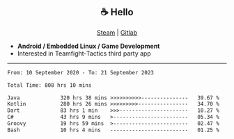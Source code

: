 <h2 align="center"> ☕ Hello </h2>

<p align="center">
  <a href="https://steamcommunity.com/id/Niforances/">Steam</a> |
  <a href="https://gitlab.com/niforances">Gitlab</a>
</p>

 - **Android / Embedded Linux / Game Development**
 - Interested in Teamfight-Tactics third party app

------

<!--START_SECTION:waka-->

```txt
From: 10 September 2020 - To: 21 September 2023

Total Time: 808 hrs 10 mins

Java             320 hrs 38 mins >>>>>>>>>>---------------   39.67 %
Kotlin           280 hrs 26 mins >>>>>>>>>----------------   34.70 %
Dart             83 hrs 1 min    >>>----------------------   10.27 %
C#               43 hrs 9 mins   >------------------------   05.34 %
Groovy           19 hrs 59 mins  >------------------------   02.47 %
Bash             10 hrs 4 mins   -------------------------   01.25 %
```

<!--END_SECTION:waka-->
